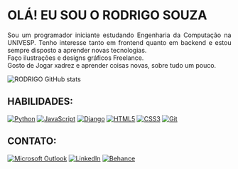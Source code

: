 <h1>OLÁ! EU SOU O RODRIGO SOUZA</h1>


<p style="text-align: justify;">
    Sou um programador iniciante estudando Engenharia da Computação na UNIVESP. Tenho interesse tanto em frontend quanto em backend e estou sempre disposto a aprender novas tecnologias.<br>
    Faço ilustrações e designs gráficos Freelance.<br>
    Gosto de Jogar xadrez e aprender coisas novas, sobre tudo um pouco.
</p>

<img src="https://github-readme-stats.vercel.app/api?username=RodrigoSouza-Dev&show_icons=true&theme=transparent" alt="RODRIGO GitHub stats">

<h2>HABILIDADES:</h2>

  <a href="https://www.python.org/"><img src="https://img.shields.io/badge/-Python-3776AB?style=for-the-badge&logo=python&logoColor=white" alt="Python"></a>
  <a href="https://developer.mozilla.org/en-US/docs/Web/JavaScript"><img src="https://img.shields.io/badge/-JavaScript-007ACC?style=for-the-badge&logo=javascript&logoColor=white" alt="JavaScript"></a>
  <a href="https://www.djangoproject.com/"><img src="https://img.shields.io/badge/-Django-007ACC?style=for-the-badge&logo=django&logoColor=white" alt="Django"></a>
  <a href="https://developer.mozilla.org/en-US/docs/Web/HTML"><img src="https://img.shields.io/badge/-HTML5-007ACC?style=for-the-badge&logo=html5&logoColor=white" alt="HTML5"></a>
  <a href="https://developer.mozilla.org/en-US/docs/Web/CSS"><img src="https://img.shields.io/badge/-CSS3-007ACC?style=for-the-badge&logo=css3&logoColor=white" alt="CSS3"></a>
  <a href="https://git-scm.com/"><img src="https://img.shields.io/badge/-Git-007ACC?style=for-the-badge&logo=git&logoColor=white" alt="Git"></a>

<h2>CONTATO:</h2>

  <a href="mailto:rodrigosouza.contatobr@outlook.com"><img src="https://img.shields.io/badge/Microsoft_Outlook-0078D4?style=for-the-badge&logo=microsoft-outlook&logoColor=white" alt="Microsoft Outlook"></a>
  <a href="https://www.linkedin.com/in/rodrigo-souza-ti/"><img src="https://img.shields.io/badge/LinkedIn-0077B5?style=for-the-badge&logo=linkedin&logoColor=white" alt="LinkedIn"></a>
  <a href="https://www.behance.net/rodrigosouza4"><img src="https://img.shields.io/badge/Behance-007ACC?style=for-the-badge&logo=behance&logoColor=white" alt="Behance"></a>
